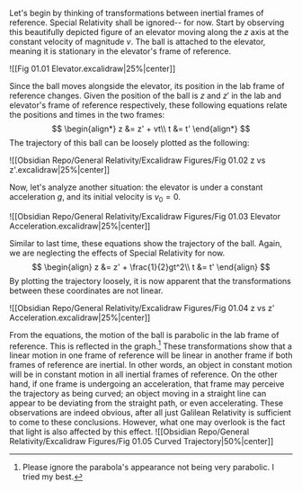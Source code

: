 Let's begin by thinking of transformations between inertial frames of reference. Special Relativity shall be ignored-- for now.
Start by observing this beautifully depicted figure of an elevator moving along the $z$ axis at the constant velocity of magnitude $v$. The ball is attached to the elevator, meaning it is stationary in the elevator's frame of reference.

![[Fig 01.01 Elevator.excalidraw|25%|center]]

Since the ball moves alongside the elevator, its position in the lab frame of reference changes.
Given the position of the ball is $z$ and $z'$ in the lab and elevator's frame of reference respectively, these following equations relate the positions and times in the two frames:
$$
\begin{align*}
z &= z' + vt\\
t &= t'
\end{align*}
$$
The trajectory of this ball can be loosely plotted as the following:

![[Obsidian Repo/General Relativity/Excalidraw Figures/Fig 01.02 z vs z'.excalidraw|25%|center]]

Now, let's analyze another situation: the elevator is under a constant acceleration $g$, and its initial velocity is $v_0 = 0$. 

![[Obsidian Repo/General Relativity/Excalidraw Figures/Fig 01.03 Elevator Acceleration.excalidraw|25%|center]]

Similar to last time, these equations show the trajectory of the ball. Again, we are neglecting the effects of Special Relativity for now.
$$
\begin{align}
z &= z' + \frac{1}{2}gt^2\\
t &= t'
\end{align}
$$
By plotting the trajectory loosely, it is now apparent that the transformations between these coordinates are not linear.

![[Obsidian Repo/General Relativity/Excalidraw Figures/Fig 01.04 z vs z' Acceleration.excalidraw|25%|center]]

From the equations, the motion of the ball is parabolic in the lab frame of reference. This is reflected in the graph.[^1] 
These transformations show that a linear motion in one frame of reference will be linear in another frame if both frames of reference are inertial. In other words, an object in constant motion will be in constant motion in all inertial frames of reference.
On the other hand, if one frame is undergoing an acceleration, that frame may perceive the trajectory as being curved; an object moving in a straight line can appear to be deviating from the straight path, or even accelerating.
These observations are indeed obvious, after all just Galilean Relativity is sufficient to come to these conclusions. However, what one may overlook is the fact that light is also affected by this effect. 
![[Obsidian Repo/General Relativity/Excalidraw Figures/Fig 01.05 Curved Trajectory|50%|center]]

[^1]: Please ignore the parabola's appearance not being very parabolic. I tried my best.
